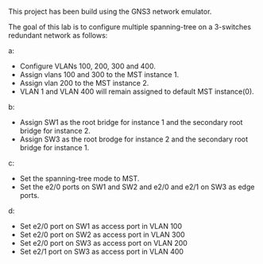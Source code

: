 This project has been build using the GNS3 network emulator.

The goal of this lab is to configure multiple spanning-tree on a 3-switches redundant network as follows:

a:

- Configure VLANs 100, 200, 300 and 400.
- Assign vlans 100 and 300 to the MST instance 1.
- Assign vlan 200 to the MST instance 2.
- VLAN 1 and VLAN 400 will remain assigned to default MST instance(0).

b:

- Assign SW1 as the root bridge for instance 1 and the secondary root bridge for instance 2.
- Assign SW3 as the root brodge for instance 2 and the secondary root bridge for instance 1.

c:

- Set the spanning-tree mode to MST.
- Set the e2/0 ports on SW1 and SW2 and e2/0 and e2/1 on SW3 as edge ports.

d: 

- Set e2/0 port on SW1 as access port in VLAN 100
- Set e2/0 port on SW2 as access port in VLAN 300
- Set e2/0 port on SW3 as access port on VLAN 200
- Set e2/1 port on SW3 as access port in VLAN 400
